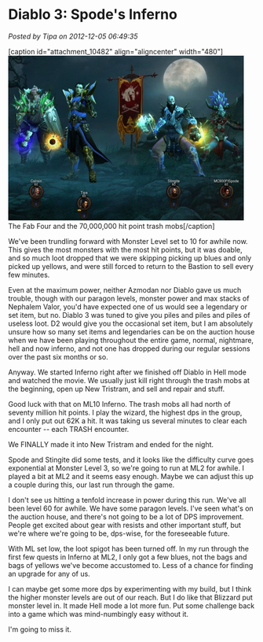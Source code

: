 # Diablo 3: Spode's Inferno

*Posted by Tipa on 2012-12-05 06:49:35*

[caption id="attachment\_10482" align="aligncenter" width="480"][![](../uploads/2012/12/Diablo-III-2012-12-02-23-58-26-14-480x335.jpg "The Fab Four and the 70,000,000 hit point trash mobs")](../uploads/2012/12/Diablo-III-2012-12-02-23-58-26-14.jpg) The Fab Four and the 70,000,000 hit point trash mobs[/caption]

We've been trundling forward with Monster Level set to 10 for awhile now. This gives the most monsters with the most hit points, but it was doable, and so much loot dropped that we were skipping picking up blues and only picked up yellows, and were still forced to return to the Bastion to sell every few minutes.

Even at the maximum power, neither Azmodan nor Diablo gave us much trouble, though with our paragon levels, monster power and max stacks of Nephalem Valor, you'd have expected one of us would see a legendary or set item, but no. Diablo 3 was tuned to give you piles and piles and piles of useless loot. D2 would give you the occasional set item, but I am absolutely unsure how so many set items and legendaries can be on the auction house when we have been playing throughout the entire game, normal, nightmare, hell and now inferno, and not one has dropped during our regular sessions over the past six months or so.

Anyway. We started Inferno right after we finished off Diablo in Hell mode and watched the movie. We usually just kill right through the trash mobs at the beginning, open up New Tristram, and sell and repair and stuff.

Good luck with that on ML10 Inferno. The trash mobs all had north of seventy million hit points. I play the wizard, the highest dps in the group, and I only put out 62K a hit. It was taking us several minutes to clear each encounter -- each TRASH encounter.

We FINALLY made it into New Tristram and ended for the night.

Spode and Stingite did some tests, and it looks like the difficulty curve goes exponential at Monster Level 3, so we're going to run at ML2 for awhile. I played a bit at ML2 and it seems easy enough. Maybe we can adjust this up a couple during this, our last run through the game.

I don't see us hitting a tenfold increase in power during this run. We've all been level 60 for awhile. We have some paragon levels. I've seen what's on the auction house, and there's not going to be a lot of DPS improvement. People get excited about gear with resists and other important stuff, but we're where we're going to be, dps-wise, for the foreseeable future.

With ML set low, the loot spigot has been turned off. In my run through the first few quests in Inferno at ML2, I only got a few blues, not the bags and bags of yellows we've become accustomed to. Less of a chance for finding an upgrade for any of us.

I can maybe get some more dps by experimenting with my build, but I think the higher monster levels are out of our reach. But I do like that Blizzard put monster level in. It made Hell mode a lot more fun. Put some challenge back into a game which was mind-numbingly easy without it.

I'm going to miss it.

